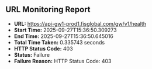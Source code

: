 ## URL Monitoring Report

- **URL:** https://api-gw1-prod1.fisglobal.com/gw/v1/health
- **Start Time:** 2025-09-27T15:36:50.309273
- **End Time:** 2025-09-27T15:36:50.645016
- **Total Time Taken:** 0.335743 seconds
- **HTTP Status Code:** 403
- **Status:** Failure
- **Failure Reason:** HTTP Status Code: 403
